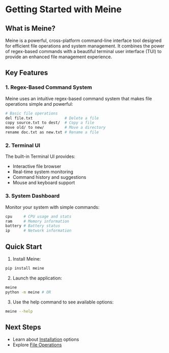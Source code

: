 # Getting Started with Meine

## What is Meine?

Meine is a powerful, cross-platform command-line interface tool designed for efficient file operations and system management. It combines the power of regex-based commands with a beautiful terminal user interface (TUI) to provide an enhanced file management experience.

## Key Features

### 1. Regex-Based Command System
Meine uses an intuitive regex-based command system that makes file operations simple and powerful:

```bash
# Basic file operations
del file.txt              # Delete a file
copy source.txt to dest/  # Copy a file
move old/ to new/         # Move a directory
rename doc.txt as new.txt # Rename a file
```

### 2. Terminal UI
The built-in Terminal UI provides:
- Interactive file browser
- Real-time system monitoring
- Command history and suggestions
- Mouse and keyboard support

### 3. System Dashboard
Monitor your system with simple commands:
```bash
cpu     # CPU usage and stats
ram     # Memory information
battery # Battery status
ip      # Network information
```

## Quick Start

1. Install Meine:
```bash
pip install meine
```

2. Launch the application:
```bash
meine
python -m meine # OR
```

3. Use the help command to see available options:
```bash
meine --help
```

## Next Steps

- Learn about [Installation](/guide/installation) options
- Explore [File Operations](/guide/file-operations)
